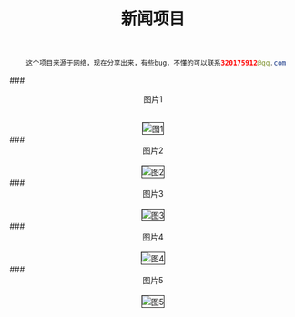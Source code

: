 # <div class="text" align=center>新闻项目</div><br>
```java
    这个项目来源于网络，现在分享出来，有些bug，不懂的可以联系320175912@qq.com
```
###<div class="text" align=center>图片1</div><br>
<!--<div align=center>
<image border=0 alt="图一" src="https://github.com/jsonhui/images/blob/master/n1.png"></image>
<image border=0 alt="图一" src="https://github.com/jsonhui/images/blob/master/n1.png"></image>
<image border=0 alt="图一" src="https://github.com/jsonhui/images/blob/master/n1.png"></image>
<image border=0 alt="图一" src="https://github.com/jsonhui/images/blob/master/n1.png"></image>
<image border=0 alt="图一" src="https://github.com/jsonhui/images/blob/master/n1.png"></image>
</div>
-->
<div align=center>
<image border=1 alt="图1" src="https://github.com/jsonhui/images/blob/master/n1.png"/>
</div>
###<div class="text" align=center>图片2</div><br>
<div align=center>
<image border=1 alt="图2" src="https://github.com/jsonhui/images/blob/master/n2.png"/>
</div>
###<div class="text" align=center>图片3</div><br>
<div align=center>
<image border=1 alt="图3" src="https://github.com/jsonhui/images/blob/master/n3.png"/>
</div>
###<div class="text" align=center>图片4</div><br>
<div align=center>
<image border=1 alt="图4" src="https://github.com/jsonhui/images/blob/master/n4.png"/>
</div>
###<div class="text" align=center>图片5</div><br>
<div align=center>
<image border=1 alt="图5" src="https://github.com/jsonhui/images/blob/master/n5.png"/>
</div>
<!--
![image](https://github.com/jsonhui/images/blob/master/n1.png)<br>
###图片2<br>
![image](https://github.com/jsonhui/images/blob/master/n2.png)<br>
###图片3<br>
![image](https://github.com/jsonhui/images/blob/master/n3.png)<br>
###图片4<br>
![image](https://github.com/jsonhui/images/blob/master/n4.png)<br>
###图片5<br>
![image](https://github.com/jsonhui/images/blob/master/n5.png)<br>
-->
